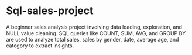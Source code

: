 # Sql-sales-project
A beginner sales analysis project involving data loading, exploration, and NULL value cleaning. SQL queries like COUNT, SUM, AVG, and GROUP BY are used to analyze total sales, sales by gender, date, average age, and category to extract insights.
